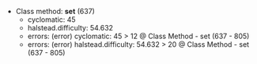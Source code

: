 * Class method: **set** (637)
   * cyclomatic: 45
   * halstead.difficulty: 54.632
   * errors: (error) cyclomatic: 45 &gt; 12 @ Class Method - set (637 - 805)
   * errors: (error) halstead.difficulty: 54.632 &gt; 20 @ Class Method - set (637 - 805)
